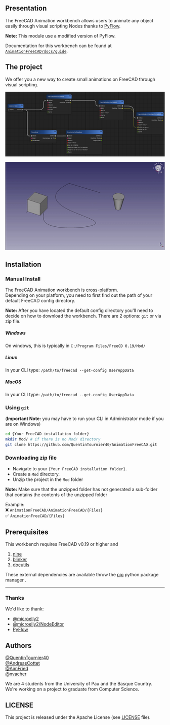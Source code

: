 ## Presentation

The FreeCAD Animation workbench allows users to animate any object easily through visual scripting Nodes thanks to [PyFlow](https://github.com/wonderworks-software/PyFlow).

**Note:**  This module use a modified version of PyFlow.

Documentation for this workbench can be found at [`AnimationFreeCAD/docs/guide`](https://github.com/QuentinTournier40/AnimationFreeCAD/tree/main/docs/guide).


## The project

We offer you a new way to create small animations on FreeCAD through visual scripting.

![Image de PyFlow](./docs/img/exampleNode.png)

![Video de presentation](./docs/img/videoPresentation.gif)

## Installation

### Manual Install

The FreeCAD Animation workbench is cross-platform.  
Depending on your platform, you need to first find out the path of your default FreeCAD config directory.

**Note:** After you have located the default config directory you'll need to decide on how to download the workbench. There are 2 options: `git` or via zip file.

##### Windows

On windows, this is typically in `C:/Program Files/FreeCD 0.19/Mod/`

##### Linux

In your CLI type: `/path/to/freecad --get-config UserAppData`  

##### MacOS 

In your CLI type: `/path/to/freecad --get-config UserAppData`  


### Using `git`

(**Important Note:** you may have to run your CLI in Administrator mode if you are on Windows)
```bash
cd {Your FreeCAD installation folder}
mkdir Mod/ # if there is no Mod/ directory
git clone https://github.com/QuentinTournier40/AnimationFreeCAD.git
```

### Downloading zip file

* Navigate to your `{Your FreeCAD installation folder}`. 
* Create a `Mod` directory. 
* Unzip the project in the `Mod` folder

**Note:** Make sure that the unzipped folder has not generated a sub-folder that contains the contents of the unzipped folder

Example:  
:x: `AnimationFreeCAD/AnimationFreeCAD/{Files}`  
:white_check_mark: `AnimationFreeCAD/{Files}`   

## Prerequisites

This workbench requires FreeCAD v0.19 or higher and

1. [nine](https://pypi.org/project/nine/)
2. [blinker](https://pypi.org/project/blinker/)
3. [docutils](https://pypi.org/project/docutils/)

These external dependencies are available throw the [pip](https://pypi.org/project/pip/) python package manager .


---------------------------------------

### Thanks

We'd like to thank:
* [@microelly2](https://github.com/microelly2)  
* [@microelly2/NodeEditor](https://github.com/microelly2/NodeEditor)  
* [PyFlow](https://github.com/wonderworks-software/PyFlow)

## Authors

[@QuentinTournier40](https://github.com/QuentinTournier40)  
[@AndreasCottet](https://github.com/AndreasCottet)  
[@AimFried](https://github.com/AimFried)  
[@nvacher](https://github.com/nvacher)  

We are 4 students from the University of Pau and the Basque Country. We're working on a project to graduate from Computer Science.

## LICENSE
This project is released under the Apache License (see [LICENSE](LICENSE) file).
